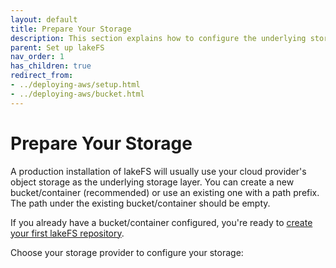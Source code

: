 ```yaml
---
layout: default
title: Prepare Your Storage
description: This section explains how to configure the underlying storage layer.
parent: Set up lakeFS
nav_order: 1
has_children: true
redirect_from:
- ../deploying-aws/setup.html
- ../deploying-aws/bucket.html
---
```

  
# Prepare Your Storage

A production installation of lakeFS will usually use your cloud provider's object storage as the underlying storage layer.
You can create a new bucket/container (recommended) or use an existing one with a path prefix.
The path under the existing bucket/container should be empty.

If you already have a bucket/container configured, you're ready to [create your first lakeFS repository](../create-repo.md).

Choose your storage provider to configure your storage:
